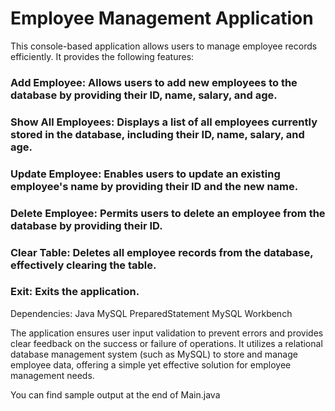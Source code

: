 
# Employee Management Application

This console-based application allows users to manage employee records efficiently. It provides the following features:

### Add Employee: Allows users to add new employees to the database by providing their ID, name, salary, and age.

### Show All Employees: Displays a list of all employees currently stored in the database, including their ID, name, salary, and age.

### Update Employee: Enables users to update an existing employee's name by providing their ID and the new name.

### Delete Employee: Permits users to delete an employee from the database by providing their ID.

### Clear Table: Deletes all employee records from the database, effectively clearing the table.

### Exit: Exits the application.

Dependencies:
Java
MySQL
PreparedStatement
MySQL Workbench

The application ensures user input validation to prevent errors and provides clear feedback on the success or failure of operations. It utilizes a relational database management system (such as MySQL) to store and manage employee data, offering a simple yet effective solution for employee management needs.

You can find sample output at the end of Main.java

